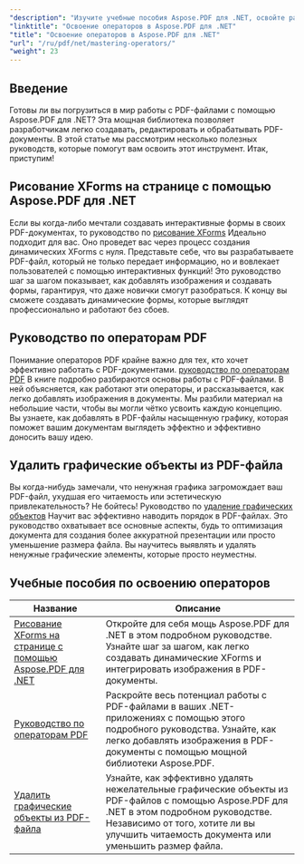 ```yaml
---
"description": "Изучите учебные пособия Aspose.PDF для .NET, освойте работу с PDF-файлами с помощью практических руководств по XForms, операторам PDF и удалению графических объектов."
"linktitle": "Освоение операторов в Aspose.PDF для .NET"
"title": "Освоение операторов в Aspose.PDF для .NET"
"url": "/ru/pdf/net/mastering-operators/"
"weight": 23
---
```


## Введение

Готовы ли вы погрузиться в мир работы с PDF-файлами с помощью Aspose.PDF для .NET? Эта мощная библиотека позволяет разработчикам легко создавать, редактировать и обрабатывать PDF-документы. В этой статье мы рассмотрим несколько полезных руководств, которые помогут вам освоить этот инструмент. Итак, приступим!

## Рисование XForms на странице с помощью Aspose.PDF для .NET
Если вы когда-либо мечтали создавать интерактивные формы в своих PDF-документах, то руководство по [рисование XForms](./draw-xforms-on-page/) Идеально подходит для вас. Оно проведет вас через процесс создания динамических XForms с нуля. Представьте себе, что вы разрабатываете PDF-файл, который не только передает информацию, но и вовлекает пользователей с помощью интерактивных функций! Это руководство шаг за шагом показывает, как добавлять изображения и создавать формы, гарантируя, что даже новички смогут разобраться. К концу вы сможете создавать динамические формы, которые выглядят профессионально и работают без сбоев.

## Руководство по операторам PDF
Понимание операторов PDF крайне важно для тех, кто хочет эффективно работать с PDF-документами. [руководство по операторам PDF](./guide-to-pdf-operators/) В книге подробно разбираются основы работы с PDF-файлами. В ней объясняется, как работают эти операторы, и рассказывается, как легко добавлять изображения в документы. Мы разбили материал на небольшие части, чтобы вы могли чётко усвоить каждую концепцию. Вы узнаете, как добавлять в PDF-файлы насыщенную графику, которая поможет вашим документам выглядеть эффектно и эффективно доносить вашу идею.

## Удалить графические объекты из PDF-файла
Вы когда-нибудь замечали, что ненужная графика загромождает ваш PDF-файл, ухудшая его читаемость или эстетическую привлекательность? Не бойтесь! Руководство по [удаление графических объектов](./remove-graphics-objects-from-pdf-file/) Научит вас эффективно наводить порядок в PDF-файлах. Это руководство охватывает все основные аспекты, будь то оптимизация документа для создания более аккуратной презентации или просто уменьшение размера файла. Вы научитесь выявлять и удалять ненужные графические элементы, которые просто неуместны. 

## Учебные пособия по освоению операторов
| Название | Описание |
| --- | --- | 
| [Рисование XForms на странице с помощью Aspose.PDF для .NET](./draw-xforms-on-page/) | Откройте для себя мощь Aspose.PDF для .NET в этом подробном руководстве. Узнайте шаг за шагом, как легко создавать динамические XForms и интегрировать изображения в PDF-документы. |  
| [Руководство по операторам PDF](./guide-to-pdf-operators/) | Раскройте весь потенциал работы с PDF-файлами в ваших .NET-приложениях с помощью этого подробного руководства. Узнайте, как легко добавлять изображения в PDF-документы с помощью мощной библиотеки Aspose.PDF. |  
| [Удалить графические объекты из PDF-файла](./remove-graphics-objects-from-pdf-file/) | Узнайте, как эффективно удалять нежелательные графические объекты из PDF-файлов с помощью Aspose.PDF для .NET в этом подробном руководстве. Независимо от того, хотите ли вы улучшить читаемость документа или уменьшить размер файла. |